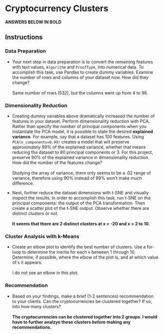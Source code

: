 # Cryptocurrency Clusters

<b>ANSWERS BELOW IN BOLD</b>

## Instructions

### Data Preparation


* Your next step in data preparation is to convert the remaining features with text values, `Algorithm` and `ProofType`, into numerical data. To accomplish this task, use Pandas to create dummy variables. Examine the number of rows and columns of your dataset now. How did they change?
<br><br>Same number of rows (532), but the columns went up from 4 to 98.<b></b>

### Dimensionality Reduction

* Creating dummy variables above dramatically increased the number of features in your dataset. Perform dimensionality reduction with PCA. Rather than specify the number of principal components when you instantiate the PCA model, it is possible to state the desired **explained variance**. For example, say that a dataset has 100 features. Using `PCA(n_components=0.99)` creates a model that will preserve approximately 99% of the explained variance, whether that means reducing the dataset to 80 principal components or 3. For this project, preserve 90% of the explained variance in dimensionality reduction. How did the number of the features change?
<br><br>Studying the array of variance, there only seems to be a .02 range of variance, therefore using 90% instead of 99% won't make much difference.<b></b>


* Next, further reduce the dataset dimensions with t-SNE and visually inspect the results. In order to accomplish this task, run t-SNE on the principal components: the output of the PCA transformation. Then create a scatter plot of the t-SNE output. Observe whether there are distinct clusters or not.
<br><br><b>It seems that there are 2 distinct clusters at x = -20 and x = 2 to 10.</b>


### Cluster Analysis with k-Means

* Create an elbow plot to identify the best number of clusters. Use a for-loop to determine the inertia for each `k` between 1 through 10. Determine, if possible, where the elbow of the plot is, and at which value of `k` it appears.
<br><br>I do not see an elbow in this plot.<b></b>


### Recommendation

* Based on your findings, make a brief (1-2 sentences) recommendation to your clients. Can the cryptocurrencies be clustered together? If so, into how many clusters? 
<br><br><b>The cryptocurrencies can be clustered together into 2 groups. I would have to further analzye these clusters before making any recommendations.</b>